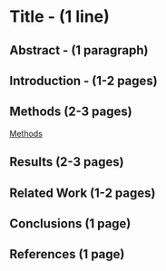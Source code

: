 # Title - (1 line)

## Abstract - (1 paragraph)

## Introduction - (1-2 pages)

## Methods (2-3 pages)
[Methods](Methods.md)
## Results (2-3 pages)

## Related Work (1-2 pages)

## Conclusions (1 page)

## References (1 page)


